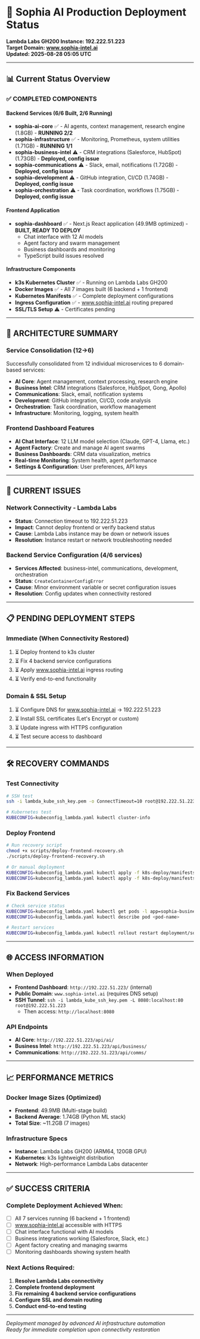 # 🚀 Sophia AI Production Deployment Status
**Lambda Labs GH200 Instance: 192.222.51.223**  
**Target Domain: www.sophia-intel.ai**  
**Updated: 2025-08-28 05:05 UTC**

---

## 📊 Current Status Overview

### ✅ **COMPLETED COMPONENTS**

#### **Backend Services (6/6 Built, 2/6 Running)**
- **sophia-ai-core** ✅ - AI agents, context management, research engine (1.8GB) - **RUNNING 2/2**
- **sophia-infrastructure** ✅ - Monitoring, Prometheus, system utilities (1.71GB) - **RUNNING 1/1**
- **sophia-business-intel** ⚠️ - CRM integrations (Salesforce, HubSpot) (1.73GB) - **Deployed, config issue**
- **sophia-communications** ⚠️ - Slack, email, notifications (1.72GB) - **Deployed, config issue**
- **sophia-development** ⚠️ - GitHub integration, CI/CD (1.74GB) - **Deployed, config issue**
- **sophia-orchestration** ⚠️ - Task coordination, workflows (1.75GB) - **Deployed, config issue**

#### **Frontend Application**
- **sophia-dashboard** ✅ - Next.js React application (49.9MB optimized) - **BUILT, READY TO DEPLOY**
  - Chat interface with 12 AI models
  - Agent factory and swarm management
  - Business dashboards and monitoring
  - TypeScript build issues resolved

#### **Infrastructure Components**
- **k3s Kubernetes Cluster** ✅ - Running on Lambda Labs GH200
- **Docker Images** ✅ - All 7 images built (6 backend + 1 frontend)
- **Kubernetes Manifests** ✅ - Complete deployment configurations
- **Ingress Configuration** ✅ - www.sophia-intel.ai routing prepared
- **SSL/TLS Setup** ⚠️ - Certificates pending

---

## 🔧 **ARCHITECTURE SUMMARY**

### **Service Consolidation (12→6)**
Successfully consolidated from 12 individual microservices to 6 domain-based services:
- **AI Core**: Agent management, context processing, research engine
- **Business Intel**: CRM integrations (Salesforce, HubSpot, Gong, Apollo)
- **Communications**: Slack, email, notification systems
- **Development**: GitHub integration, CI/CD, code analysis
- **Orchestration**: Task coordination, workflow management
- **Infrastructure**: Monitoring, logging, system health

### **Frontend Dashboard Features**
- **AI Chat Interface**: 12 LLM model selection (Claude, GPT-4, Llama, etc.)
- **Agent Factory**: Create and manage AI agent swarms
- **Business Dashboards**: CRM data visualization, metrics
- **Real-time Monitoring**: System health, agent performance
- **Settings & Configuration**: User preferences, API keys

---

## 🚨 **CURRENT ISSUES**

### **Network Connectivity - Lambda Labs**
- **Status**: Connection timeout to 192.222.51.223
- **Impact**: Cannot deploy frontend or verify backend status
- **Cause**: Lambda Labs instance may be down or network issues
- **Resolution**: Instance restart or network troubleshooting needed

### **Backend Service Configuration (4/6 services)**
- **Services Affected**: business-intel, communications, development, orchestration
- **Status**: `CreateContainerConfigError`
- **Cause**: Minor environment variable or secret configuration issues
- **Resolution**: Config updates when connectivity restored

---

## 📋 **PENDING DEPLOYMENT STEPS**

### **Immediate (When Connectivity Restored)**
1. ⏳ Deploy frontend to k3s cluster
2. ⏳ Fix 4 backend service configurations  
3. ⏳ Apply www.sophia-intel.ai ingress routing
4. ⏳ Verify end-to-end functionality

### **Domain & SSL Setup**
1. ⏳ Configure DNS for www.sophia-intel.ai → 192.222.51.223
2. ⏳ Install SSL certificates (Let's Encrypt or custom)
3. ⏳ Update ingress with HTTPS configuration
4. ⏳ Test secure access to dashboard

---

## 🛠️ **RECOVERY COMMANDS**

### **Test Connectivity**
```bash
# SSH test
ssh -i lambda_kube_ssh_key.pem -o ConnectTimeout=10 root@192.222.51.223 "echo 'OK'"

# Kubernetes test  
KUBECONFIG=kubeconfig_lambda.yaml kubectl cluster-info
```

### **Deploy Frontend**
```bash
# Run recovery script
chmod +x scripts/deploy-frontend-recovery.sh
./scripts/deploy-frontend-recovery.sh

# Or manual deployment
KUBECONFIG=kubeconfig_lambda.yaml kubectl apply -f k8s-deploy/manifests/consolidated/sophia-dashboard.yaml --validate=false
KUBECONFIG=kubeconfig_lambda.yaml kubectl apply -f k8s-deploy/manifests/consolidated/www-sophia-intel-ai-ingress.yaml --validate=false
```

### **Fix Backend Services**
```bash
# Check service status
KUBECONFIG=kubeconfig_lambda.yaml kubectl get pods -l app=sophia-business-intel
KUBECONFIG=kubeconfig_lambda.yaml kubectl describe pod <pod-name>

# Restart services
KUBECONFIG=kubeconfig_lambda.yaml kubectl rollout restart deployment/sophia-business-intel
```

---

## 🌐 **ACCESS INFORMATION**

### **When Deployed**
- **Frontend Dashboard**: `http://192.222.51.223/` (internal)
- **Public Domain**: `www.sophia-intel.ai` (requires DNS setup)
- **SSH Tunnel**: `ssh -i lambda_kube_ssh_key.pem -L 8080:localhost:80 root@192.222.51.223`
  - Then access: `http://localhost:8080`

### **API Endpoints**
- **AI Core**: `http://192.222.51.223/api/ai/`
- **Business Intel**: `http://192.222.51.223/api/business/`
- **Communications**: `http://192.222.51.223/api/comms/`

---

## 📈 **PERFORMANCE METRICS**

### **Docker Image Sizes (Optimized)**
- **Frontend**: 49.9MB (Multi-stage build)
- **Backend Average**: 1.74GB (Python ML stack)
- **Total Size**: ~11.2GB (7 images)

### **Infrastructure Specs**
- **Instance**: Lambda Labs GH200 (ARM64, 120GB GPU)
- **Kubernetes**: k3s lightweight distribution
- **Network**: High-performance Lambda Labs datacenter

---

## ✅ **SUCCESS CRITERIA**

### **Complete Deployment Achieved When:**
- [ ] All 7 services running (6 backend + 1 frontend)
- [ ] www.sophia-intel.ai accessible with HTTPS
- [ ] Chat interface functional with AI models
- [ ] Business integrations working (Salesforce, Slack, etc.)
- [ ] Agent factory creating and managing swarms
- [ ] Monitoring dashboards showing system health

### **Next Actions Required:**
1. **Resolve Lambda Labs connectivity**
2. **Complete frontend deployment** 
3. **Fix remaining 4 backend service configurations**
4. **Configure SSL and domain routing**
5. **Conduct end-to-end testing**

---

*Deployment managed by advanced AI infrastructure automation*  
*Ready for immediate completion upon connectivity restoration*